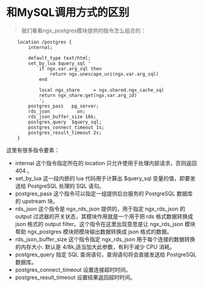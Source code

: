 # 和MySQL调用方式的区别

> 我们看看ngx\_postgres模块提供的指令怎么组合的：


        location /postgres {
            internal;

            default_type text/html;
            set_by_lua $query_sql '
                if ngx.var.arg_sql then
                    return ngx.unescape_uri(ngx.var.arg_sql)
                end
                
                local ngx_share     = ngx.shared.ngx_cache_sql
                return ngx_share:get(ngx.var.arg_id)
                ';
            postgres_pass   pg_server;
            rds_json          on;
            rds_json_buffer_size 16k;
            postgres_query  $query_sql;
            postgres_connect_timeout 1s;
            postgres_result_timeout 2s;
        }


这里有很多指令要素：

* internal 这个指令指定所在的 location 只允许使用于处理内部请求，否则返回 404 。
* set\_by\_lua 这一段内嵌的 lua 代码用于计算出 $query_sql 变量的值，即要发送给 PostgreSQL 处理的 SQL 语句。
* postgres\_pass 这个指令可以指定一组提供后台服务的 PostgreSQL 数据库的 upstream 块。
* rds\_json 这个指令是 ngx\_rds\_json 提供的，用于指定 ngx\_rds\_json 的 output 过滤器的开关状态，其模块作用就是一个用于把 rds 格式数据转换成 json 格式的 output filter。这个指令在这里出现意思是让 ngx\_rds\_json 模块帮助 ngx\_postgres 模块把模块输出数据转换成 json 格式的数据。
* rds_json_buffer_size 这个指令指定 ngx\_rds\_json 用于每个连接的数据转换的内存大小. 默认是 4/8k,适当加大此参数，有利于减少 CPU 消耗。
* postgres_query 指定 SQL 查询语句，查询语句将会直接发送给 PostgreSQL 数据库。
* postgres_connect_timeout 设置连接超时时间。
* postgres_result_timeout 设置结果返回超时时间。

 